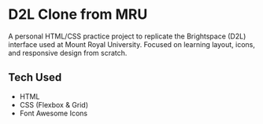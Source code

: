 # D2L Clone from MRU
A personal HTML/CSS practice project to replicate the Brightspace (D2L) interface used at Mount Royal University. Focused on learning layout, icons, and responsive design from scratch.

## Tech Used
- HTML
- CSS (Flexbox & Grid)
- Font Awesome Icons

